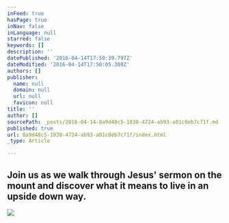```yaml
---
inFeed: true
hasPage: true
inNav: false
inLanguage: null
starred: false
keywords: []
description: ''
datePublished: '2016-04-14T17:50:39.797Z'
dateModified: '2016-04-14T17:50:05.308Z'
authors: []
publisher:
  name: null
  domain: null
  url: null
  favicon: null
title: ''
author: []
sourcePath: _posts/2016-04-14-8a9d48c5-1038-4724-ab93-a01c0eb7c71f.md
published: true
url: 8a9d48c5-1038-4724-ab93-a01c0eb7c71f/index.html
_type: Article

---
```

## Join us as we walk through Jesus' sermon on the mount and discover what it means to live in an upside down way.
![](https://the-grid-user-content.s3-us-west-2.amazonaws.com/754d6fe8-ec93-47c7-b373-29edfe997c54.jpg)